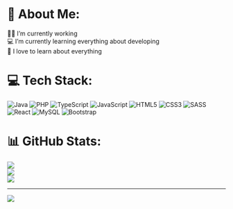 # 💫 About Me:
👨‍💻 I’m currently working<br>‍💻 I’m currently learning everything about developing<br>🌱 I love to learn about everything<br>


# 💻 Tech Stack:
![Java](https://img.shields.io/badge/java-%23ED8B00.svg?style=for-the-badge&logo=openjdk&logoColor=white) ![PHP](https://img.shields.io/badge/php-%23777BB4.svg?style=for-the-badge&logo=php&logoColor=white) ![TypeScript](https://img.shields.io/badge/typescript-%23007ACC.svg?style=for-the-badge&logo=typescript&logoColor=white) ![JavaScript](https://img.shields.io/badge/javascript-%23323330.svg?style=for-the-badge&logo=javascript&logoColor=%23F7DF1E) ![HTML5](https://img.shields.io/badge/html5-%23E34F26.svg?style=for-the-badge&logo=html5&logoColor=white) ![CSS3](https://img.shields.io/badge/css3-%231572B6.svg?style=for-the-badge&logo=css3&logoColor=white) ![SASS](https://img.shields.io/badge/SASS-hotpink.svg?style=for-the-badge&logo=SASS&logoColor=white) ![React](https://img.shields.io/badge/react-%2320232a.svg?style=for-the-badge&logo=react&logoColor=%2361DAFB) ![MySQL](https://img.shields.io/badge/mysql-%2300000f.svg?style=for-the-badge&logo=mysql&logoColor=white) ![Bootstrap](https://img.shields.io/badge/bootstrap-%238511FA.svg?style=for-the-badge&logo=bootstrap&logoColor=white)
# 📊 GitHub Stats:
![](https://github-readme-stats.vercel.app/api?username=AhmedS996&theme=dark&hide_border=false&include_all_commits=true&count_private=false)<br/>
![](https://github-readme-streak-stats.herokuapp.com/?user=AhmedS996&theme=dark&hide_border=false)<br/>
![](https://github-readme-stats.vercel.app/api/top-langs/?username=AhmedS996&theme=dark&hide_border=false&include_all_commits=true&count_private=false&layout=compact)

---
[![](https://visitcount.itsvg.in/api?id=AhmedS996&icon=0&color=6)](https://visitcount.itsvg.in)

<!-- Proudly created with GPRM ( https://gprm.itsvg.in ) -->
